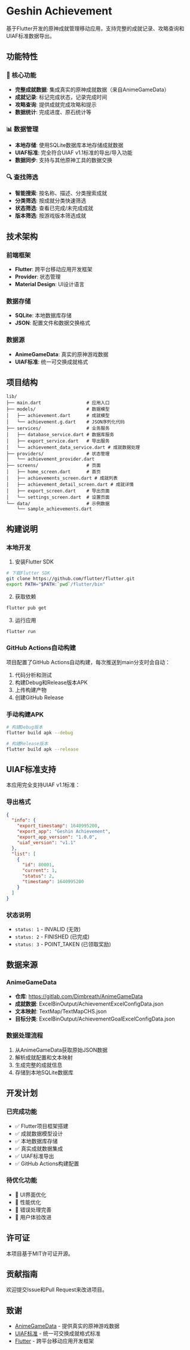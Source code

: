 # Geshin Achievement

基于Flutter开发的原神成就管理移动应用，支持完整的成就记录、攻略查询和UIAF标准数据导出。

## 功能特性

### 🎯 核心功能
- **完整成就数据**: 集成真实的原神成就数据（来自AnimeGameData）
- **成就记录**: 标记完成状态，记录完成时间
- **攻略查询**: 提供成就完成攻略和提示
- **数据统计**: 完成进度、原石统计等

### 📊 数据管理
- **本地存储**: 使用SQLite数据库本地存储成就数据
- **UIAF标准**: 完全符合UIAF v1.1标准的导出/导入功能
- **数据同步**: 支持与其他原神工具的数据交换

### 🔍 查找筛选
- **智能搜索**: 按名称、描述、分类搜索成就
- **分类筛选**: 按成就分类快速筛选
- **状态筛选**: 查看已完成/未完成成就
- **版本筛选**: 按游戏版本筛选成就

## 技术架构

### 前端框架
- **Flutter**: 跨平台移动应用开发框架
- **Provider**: 状态管理
- **Material Design**: UI设计语言

### 数据存储
- **SQLite**: 本地数据库存储
- **JSON**: 配置文件和数据交换格式

### 数据源
- **AnimeGameData**: 真实的原神游戏数据
- **UIAF标准**: 统一可交换成就格式

## 项目结构

```
lib/
├── main.dart                 # 应用入口
├── models/                   # 数据模型
│   ├── achievement.dart      # 成就模型
│   └── achievement.g.dart    # JSON序列化代码
├── services/                 # 业务服务
│   ├── database_service.dart # 数据库服务
│   ├── export_service.dart   # 导出服务
│   └── achievement_data_service.dart # 成就数据处理
├── providers/                # 状态管理
│   └── achievement_provider.dart
├── screens/                  # 页面
│   ├── home_screen.dart      # 首页
│   ├── achievements_screen.dart # 成就列表
│   ├── achievement_detail_screen.dart # 成就详情
│   ├── export_screen.dart    # 导出页面
│   └── settings_screen.dart  # 设置页面
└── data/                     # 示例数据
    └── sample_achievements.dart
```

## 构建说明

### 本地开发

1. 安装Flutter SDK
```bash
# 下载Flutter SDK
git clone https://github.com/flutter/flutter.git
export PATH="$PATH:`pwd`/flutter/bin"
```

2. 获取依赖
```bash
flutter pub get
```

3. 运行应用
```bash
flutter run
```

### GitHub Actions自动构建

项目配置了GitHub Actions自动构建，每次推送到main分支时会自动：

1. 代码分析和测试
2. 构建Debug和Release版本APK
3. 上传构建产物
4. 创建GitHub Release

### 手动构建APK

```bash
# 构建Debug版本
flutter build apk --debug

# 构建Release版本
flutter build apk --release
```

## UIAF标准支持

本应用完全支持UIAF v1.1标准：

### 导出格式
```json
{
  "info": {
    "export_timestamp": 1640995200,
    "export_app": "Geshin Achievement",
    "export_app_version": "1.0.0",
    "uiaf_version": "v1.1"
  },
  "list": [
    {
      "id": 80001,
      "current": 1,
      "status": 2,
      "timestamp": 1640995200
    }
  ]
}
```

### 状态说明
- `status: 1` - INVALID (无效)
- `status: 2` - FINISHED (已完成)
- `status: 3` - POINT_TAKEN (已领取奖励)

## 数据来源

### AnimeGameData
- **仓库**: https://gitlab.com/Dimbreath/AnimeGameData
- **成就数据**: ExcelBinOutput/AchievementExcelConfigData.json
- **文本映射**: TextMap/TextMapCHS.json
- **目标分类**: ExcelBinOutput/AchievementGoalExcelConfigData.json

### 数据处理流程
1. 从AnimeGameData获取原始JSON数据
2. 解析成就配置和文本映射
3. 生成完整的成就信息
4. 存储到本地SQLite数据库

## 开发计划

### 已完成功能
- ✅ Flutter项目框架搭建
- ✅ 成就数据模型设计
- ✅ 本地数据库存储
- ✅ 真实成就数据集成
- ✅ UIAF标准导出
- ✅ GitHub Actions构建配置

### 待优化功能
- 🔄 UI界面优化
- 🔄 性能优化
- 🔄 错误处理完善
- 🔄 用户体验改进

## 许可证

本项目基于MIT许可证开源。

## 贡献指南

欢迎提交Issue和Pull Request来改进项目。

## 致谢

- [AnimeGameData](https://gitlab.com/Dimbreath/AnimeGameData) - 提供真实的原神游戏数据
- [UIAF标准](https://uigf.org/zh/standards/uiaf.html) - 统一可交换成就格式标准
- [Flutter](https://flutter.dev/) - 跨平台移动应用开发框架

